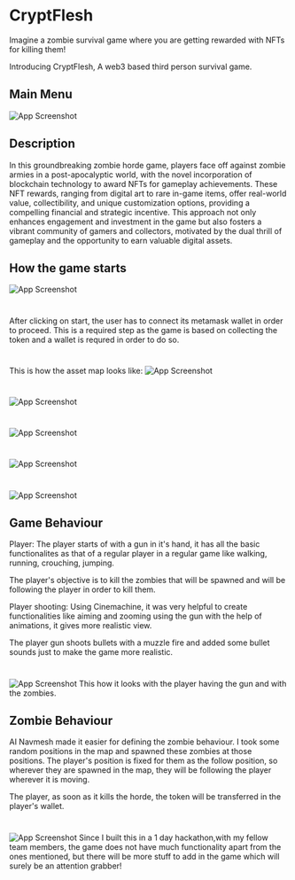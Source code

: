 
# CryptFlesh

Imagine a zombie survival game where you are getting rewarded with NFTs for killing them!

Introducing CryptFlesh, A web3 based third person survival game.


## Main Menu

![App Screenshot](https://github.com/DakshKulkarni/FPS-shooter1/assets/115560064/174e6ebf-1c57-429d-993a-267ac94f33d0)



## Description 

In this groundbreaking zombie horde game, players face off against zombie armies in a post-apocalyptic world, with the novel incorporation of blockchain technology to award NFTs for gameplay achievements. These NFT rewards, ranging from digital art to rare in-game items, offer real-world value, collectibility, and unique customization options, providing a compelling financial and strategic incentive. This approach not only enhances engagement and investment in the game but also fosters a vibrant community of gamers and collectors, motivated by the dual thrill of gameplay and the opportunity to earn valuable digital assets.
## How the game starts
![App Screenshot](https://github.com/DakshKulkarni/FPS-shooter1/assets/115560064/1516742a-e511-40d1-9b95-d58388b5663d)
#
After clicking on start, the user has to connect its metamask wallet in order to proceed. This is a required step as the game is based on collecting the token and a wallet is requred in order to do so.
#
This is how the asset map looks like:
![App Screenshot](https://github.com/DakshKulkarni/FPS-shooter1/assets/115560064/e334040b-7a6b-4a2d-9ebe-1c6ca8f2fedd)
#
![App Screenshot](https://github.com/DakshKulkarni/FPS-shooter1/assets/115560064/3f42fcd5-e414-43c5-bda1-57a2b086a62b)
#
![App Screenshot](https://github.com/DakshKulkarni/FPS-shooter1/assets/115560064/f8e51e3d-b943-433a-97ac-792025db5d77)
#
![App Screenshot](https://github.com/DakshKulkarni/FPS-shooter1/assets/115560064/5ff6c2a0-0daa-4fe7-b858-41e5d8205d54)
#
![App Screenshot](https://github.com/DakshKulkarni/FPS-shooter1/assets/115560064/786b4f03-6c83-4133-a487-75c867806596)
## Game Behaviour
Player: The player starts of with a gun in it's hand, it has all the basic functionalites as that of a regular player in a regular game like walking, running, crouching, jumping.

The player's objective is to kill the zombies that will be spawned and will be following the player in order to kill them.

Player shooting: Using Cinemachine, it was very helpful to create functionalities like aiming and zooming using the gun with the help of animations, it gives more realistic view.

The player gun shoots bullets with a muzzle fire and added some bullet sounds just to make the game more realistic.
#
![App Screenshot](https://github.com/DakshKulkarni/FPS-shooter1/assets/115560064/afbb9b4c-c2f9-46ec-a616-968de045b490)
This how it looks with the player having the gun and with the zombies.
## Zombie Behaviour
AI Navmesh made it easier for defining the zombie behaviour. I took some random positions in the map and spawned these zombies at those positions. The player's position is fixed for them as the follow position, so wherever they are spawned in the map, they will be following the player wherever it is moving.

The player, as soon as it kills the horde, the token will be transferred in the player's wallet.
#
![App Screenshot](https://github.com/DakshKulkarni/FPS-shooter1/assets/115560064/ca4e76df-6292-4cba-9aa0-a1a4bb10ac35)
Since I built this in a 1 day hackathon,with my fellow team members, the game does not have much functionality apart from the ones mentioned, but there will be more stuff to add in the game which will surely be an attention grabber! 